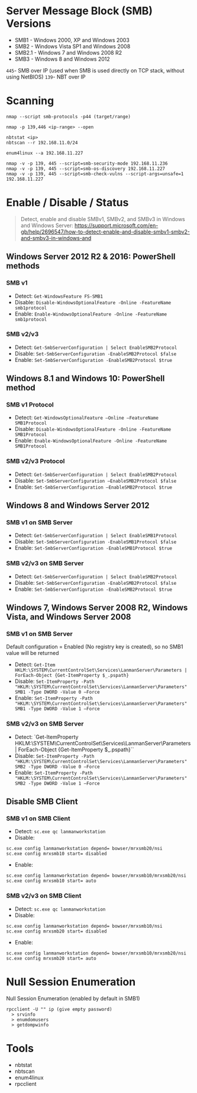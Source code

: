 # Server Message Block (SMB) Versions

- SMB1 - Windows 2000, XP and Windows 2003
- SMB2 - Windows Vista SP1 and Windows 2008
- SMB2.1 - Windows 7 and Windows 2008 R2
- SMB3 - Windows 8 and Windows 2012

`445`- SMB over IP (used when SMB is used directly on TCP stack, without using NetBIOS)
`139`- NBT over IP

# Scanning
```
nmap --script smb-protocols -p44 (target/range)
```
```
nmap -p 139,446 <ip-range> --open
```
```
nbtstat <ip>
nbtscan -‐r 192.168.11.0/24
```
```
enum4linux -‐a 192.168.11.227
```
```
nmap ‐v ‐p 139, 445 -‐script=smb‐security‐mode 192.168.11.236
nmap ‐v ‐p 139, 445 -‐script=smb‐os-discovery 192.168.11.227
nmap ‐v ‐p 139, 445 -‐script=smb‐check-vulns --script-args=unsafe=1 192.168.11.227
```

# Enable / Disable / Status

> Detect, enable and disable SMBv1, SMBv2, and SMBv3 in Windows and Windows Server: https://support.microsoft.com/en-gb/help/2696547/how-to-detect-enable-and-disable-smbv1-smbv2-and-smbv3-in-windows-and

## Windows Server 2012 R2 & 2016: PowerShell methods
### SMB v1
- Detect: `Get-WindowsFeature FS-SMB1`
- Disable: `Disable-WindowsOptionalFeature -Online -FeatureName smb1protocol`
- Enable: `Enable-WindowsOptionalFeature -Online -FeatureName smb1protocol`

### SMB v2/v3
- Detect: `Get-SmbServerConfiguration | Select EnableSMB2Protocol`
- Disable: `Set-SmbServerConfiguration -EnableSMB2Protocol $false`
- Enable: `Set-SmbServerConfiguration -EnableSMB2Protocol $true`

## Windows 8.1 and Windows 10: PowerShell method
### SMB v1 Protocol
- Detect:	`Get-WindowsOptionalFeature –Online –FeatureName SMB1Protocol`
- Disable:	`Disable-WindowsOptionalFeature -Online -FeatureName SMB1Protocol`
- Enable:	`Enable-WindowsOptionalFeature -Online -FeatureName SMB1Protocol`

### SMB v2/v3 Protocol
- Detect:	`Get-SmbServerConfiguration | Select EnableSMB2Protocol`
- Disable: `Set-SmbServerConfiguration –EnableSMB2Protocol $false`
- Enable:	`Set-SmbServerConfiguration –EnableSMB2Protocol $true`

## Windows 8 and Windows Server 2012
### SMB v1 on SMB Server
- Detect:	`Get-SmbServerConfiguration | Select EnableSMB1Protocol`
- Disable:	`Set-SmbServerConfiguration -EnableSMB1Protocol $false`
- Enable:	`Set-SmbServerConfiguration -EnableSMB1Protocol $true`

### SMB v2/v3 on SMB Server
- Detect:	`Get-SmbServerConfiguration | Select EnableSMB2Protocol`
- Disable:	`Set-SmbServerConfiguration -EnableSMB2Protocol $false`
- Enable:	`Set-SmbServerConfiguration -EnableSMB2Protocol $true`

##  Windows 7, Windows Server 2008 R2, Windows Vista, and Windows Server 2008
### SMB v1 on SMB Server
Default configuration = Enabled (No registry key is created), so no SMB1 value will be returned

- Detect: `Get-Item HKLM:\SYSTEM\CurrentControlSet\Services\LanmanServer\Parameters | ForEach-Object {Get-ItemProperty $_.pspath}`
- Disable: `Set-ItemProperty -Path "HKLM:\SYSTEM\CurrentControlSet\Services\LanmanServer\Parameters" SMB1 -Type DWORD -Value 0 –Force`
- Enable: `Set-ItemProperty -Path "HKLM:\SYSTEM\CurrentControlSet\Services\LanmanServer\Parameters" SMB1 -Type DWORD -Value 1 –Force`

### SMB v2/v3 on SMB Server
- Detect: `Get-ItemProperty HKLM:\SYSTEM\CurrentControlSet\Services\LanmanServer\Parameters | ForEach-Object {Get-ItemProperty $_.pspath}``
- Disable: `Set-ItemProperty -Path "HKLM:\SYSTEM\CurrentControlSet\Services\LanmanServer\Parameters" SMB2 -Type DWORD -Value 0 –Force`
- Enable: `Set-ItemProperty -Path "HKLM:\SYSTEM\CurrentControlSet\Services\LanmanServer\Parameters" SMB2 -Type DWORD -Value 1 –Force`

## Disable SMB Client
### SMB v1 on SMB Client
- Detect:	`sc.exe qc lanmanworkstation`
- Disable:
```
sc.exe config lanmanworkstation depend= bowser/mrxsmb20/nsi
sc.exe config mrxsmb10 start= disabled
```
- Enable:
```
sc.exe config lanmanworkstation depend= bowser/mrxsmb10/mrxsmb20/nsi
sc.exe config mrxsmb10 start= auto
```

### SMB v2/v3 on SMB Client
- Detect:	`sc.exe qc lanmanworkstation`
- Disable:
```
sc.exe config lanmanworkstation depend= bowser/mrxsmb10/nsi
sc.exe config mrxsmb20 start= disabled
```
- Enable:
```
sc.exe config lanmanworkstation depend= bowser/mrxsmb10/mrxsmb20/nsi
sc.exe config mrxsmb20 start= auto
```

# Null Session Enumeration

Null Session Enumeration (enabled by default in SMB1)

```
rpcclient -U "" ip (give empty password)
  > srvinfo
  > enumdomusers
  > getdompwinfo
```

# Tools

- nbtstat
- nbtscan
- enum4linux
- rpcclient
